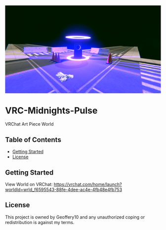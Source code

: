 

<p align="center">
<img align="center" src="https://github.com/Geoffery10/VRC-Midnights-Pulse/blob/main/images/VRChat_1920x1080_2021-08-24_22-17-22.222.png?raw=true">
</p>

# VRC-Midnights-Pulse
VRChat Art Piece World

## Table of Contents
* [Getting Started](#getting-started)
* [License](#license)


## Getting Started
View World on VRChat: https://vrchat.com/home/launch?worldId=wrld_f6595543-88fe-4dee-ac4e-4fb48e4fb753 

## License
This project is owned by Geoffery10 and any unauthorized coping or redistribution is against my terms.
